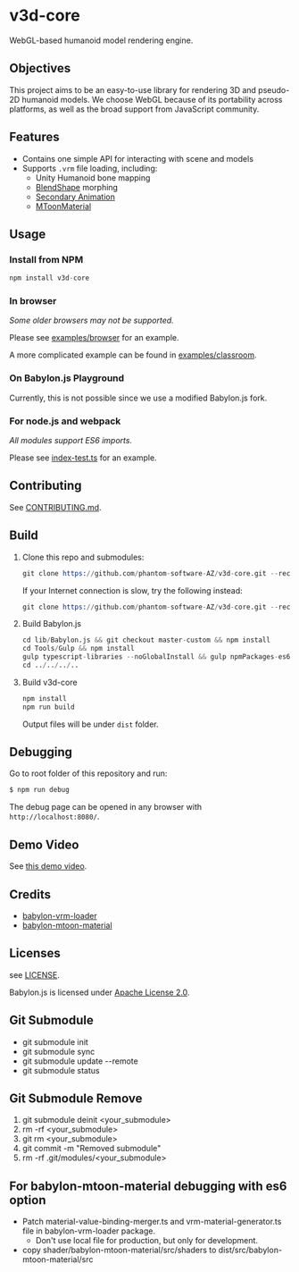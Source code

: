 # v3d-core

WebGL-based humanoid model rendering engine.

## Objectives

This project aims to be an easy-to-use library for rendering 3D and pseudo-2D humanoid models. We choose WebGL because of its portability across platforms, as well as the broad support from JavaScript community.

## Features

- Contains one simple API for interacting with scene and models
- Supports `.vrm` file loading, including:
  - Unity Humanoid bone mapping
  - [BlendShape](https://vrm.dev/univrm/components/univrm_blendshape/) morphing
  - [Secondary Animation](https://vrm.dev/univrm/components/univrm_secondary/)
  - [MToonMaterial](https://github.com/phantom-software-AZ/babylon-mtoon-material)

## Usage

### Install from NPM

```s
npm install v3d-core
```

### In browser

_Some older browsers may not be supported._

Please see [examples/browser](./examples/browser) for an example.

A more complicated example can be found in [examples/classroom](./examples/classroom).

### On Babylon.js Playground

Currently, this is not possible since we use a modified Babylon.js fork.

### For node.js and webpack

_All modules support ES6 imports._

Please see [index-test.ts](./src/index-test.ts) for an example.

## Contributing

See [CONTRIBUTING.md](./CONTRIBUTING.md).

## Build

1. Clone this repo and submodules:

   ```s
   git clone https://github.com/phantom-software-AZ/v3d-core.git --recurse-submodules
   ```

   If your Internet connection is slow, try the following instead:

   ```s
   git clone https://github.com/phantom-software-AZ/v3d-core.git --recurse-submodules --shallow-submodules
   ```

2. Build Babylon.js

   ```s
   cd lib/Babylon.js && git checkout master-custom && npm install
   cd Tools/Gulp && npm install
   gulp typescript-libraries --noGlobalInstall && gulp npmPackages-es6 --noGlobalInstall
   cd ../../../..
   ```

3. Build v3d-core

   ```s
   npm install
   npm run build
   ```

   Output files will be under `dist` folder.

## Debugging

Go to root folder of this repository and run:

```s
$ npm run debug
```

The debug page can be opened in any browser with `http://localhost:8080/`.

## Demo Video

See [this demo video](https://www.youtube.com/watch?v=pQnvU2PVymE).

## Credits

- [babylon-vrm-loader](https://github.com/virtual-cast/babylon-vrm-loader)
- [babylon-mtoon-material](https://github.com/virtual-cast/babylon-mtoon-material)

## Licenses

see [LICENSE](./LICENSE).

Babylon.js is licensed under [Apache License 2.0](https://github.com/BabylonJS/Babylon.js/blob/master/license.md).

## Git Submodule

- git submodule init
- git submodule sync
- git submodule update --remote
- git submodule status

## Git Submodule Remove

1. git submodule deinit <your_submodule>
2. rm -rf <your_submodule>
3. git rm <your_submodule>
4. git commit -m "Removed submodule"
5. rm -rf .git/modules/<your_submodule>

## For babylon-mtoon-material debugging with es6 option

- Patch material-value-binding-merger.ts and vrm-material-generator.ts file in babylon-vrm-loader package.
   - Don't use local file for production, but only for development.
- copy shader/babylon-mtoon-material/src/shaders to dist/src/babylon-mtoon-material/src